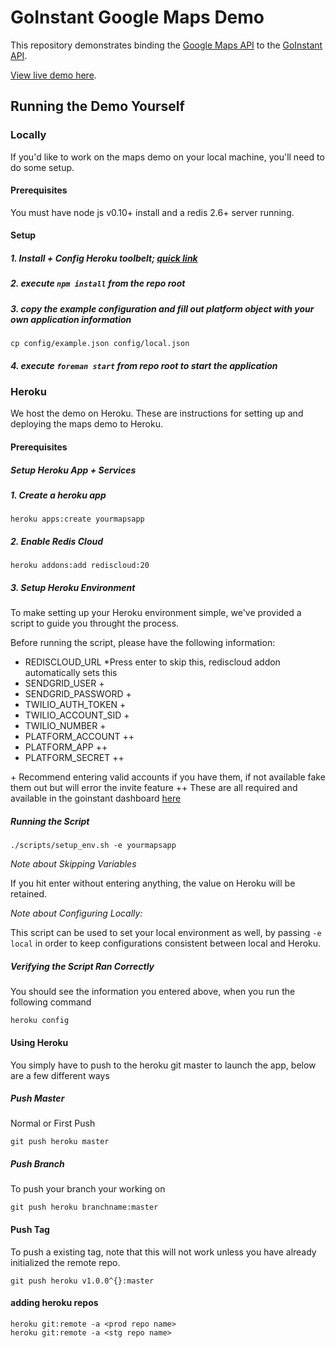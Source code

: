 # GoInstant Google Maps Demo

This repository demonstrates binding the [Google Maps API](https://developers.google.com/maps/) to the [GoInstant API]().

[View live demo here](https://maps.goinstant.com/).

## Running the Demo Yourself

### Locally

If you'd like to work on the maps demo on your local machine, you'll need to do some setup.

#### Prerequisites

You must have node js v0.10+ install and a redis 2.6+ server running.

#### Setup

##### 1. Install + Config Heroku toolbelt; [quick link](https://toolbelt.heroku.com)
##### 2. execute `npm install` from the repo root
##### 3. copy the example configuration and fill out platform object with your own application information
```
cp config/example.json config/local.json
```
##### 4. execute `foreman start` from repo root to start the application

### Heroku

We host the demo on Heroku. These are instructions for setting up and deploying the maps demo to Heroku.

#### Prerequisites

##### Setup Heroku App + Services

##### 1. Create a heroku app 

```
heroku apps:create yourmapsapp
```

##### 2. Enable Redis Cloud 

```
heroku addons:add rediscloud:20
```

##### 3. Setup Heroku Environment

To make setting up your Heroku environment simple, we've provided a script to guide you throught the process.

Before running the script, please have the following information:

- REDISCLOUD_URL *Press enter to skip this, rediscloud addon automatically sets this
- SENDGRID_USER +
- SENDGRID_PASSWORD +
- TWILIO_AUTH_TOKEN +
- TWILIO_ACCOUNT_SID +
- TWILIO_NUMBER +
- PLATFORM_ACCOUNT ++
- PLATFORM_APP ++
- PLATFORM_SECRET ++

\+ Recommend entering valid accounts if you have them, if not available fake them out but will error the invite feature
++ These are all required and available in the goinstant dashboard [here](https://goinstant.com/dashboard)

##### Running the Script

```
./scripts/setup_env.sh -e yourmapsapp
```

*Note about Skipping Variables*

If you hit enter without entering anything, the value on Heroku will be retained.

*Note about Configuring Locally:*

This script can be used to set your local environment as well, by passing `-e local` in order to keep configurations consistent between local and Heroku.

##### Verifying the Script Ran Correctly

You should see the information you entered above, when you run the following command

```
heroku config
```

#### Using Heroku

You simply have to push to the heroku git master to launch the app, below are a few different ways

##### Push Master
Normal or First Push

`git push heroku master`

##### Push Branch
To push your branch your working on

`git push heroku branchname:master`

#### Push Tag
To push a existing tag, note that this will not work unless you have already initialized the remote repo.

`git push heroku v1.0.0^{}:master`



#### adding heroku repos

```
heroku git:remote -a <prod repo name>
heroku git:remote -a <stg repo name>
```


